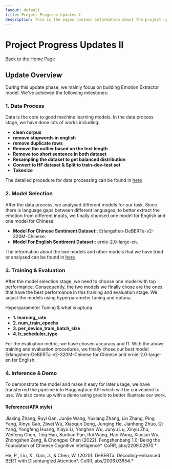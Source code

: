 ```yaml
---
layout: default
title: Project Progress Updates Ⅱ
description: This is the pages contain information about the project update 2
---
```


# Project Progress Updates Ⅱ
[Back to the Home Page](./index)

## Update Overview

During this update phase, we mainly focus on building Emotion Extractor model.
We've achieved the following milestones:

### 1. Data Process
Data is the core to good machine learning models. In the data process stage, we have done lots of works including:

- **clean corpus**
- **remove stopwords in english**
- **remove duplicate rows**
- **Remove the outlier based on the text length**
- **Remove too short sentence in both dataset**
- **Resampling the dataset to get balanced distribution**
- **Convert to HF dataset & Split to train-dev-test set**
- **Tokenize**

The detailed procedure for data processing can be found in [here](./update2_data_process)

### 2. Model Selection
After the data process, we analysed different models for our task. Since there is language gaps between different languages, to better extract the emotion
from different inputs, we finally choosed one model for English and one model for Chinese:

- **Model For Chinese Sentiment Dataset:**: Erlangshen-DeBERTa-v2-320M-Chinese.
- **Model For English Sentiment Dataset:**: ernie-2.0-large-en.

The information about the two models and other models that we have tried or analysed can be found in [here](./update2_model_selection)

### 3. Training & Evaluation
After the model selection stage, we need to choose one model with top performance. Consequently, the two models we finally chose are the ones that
have the best performance in this training and evaluation stage. We adjust the models using hyperparameter tuning and optuna.

Hyperparameter Tuning & what is optuna
 - **1. learning_rate**
 - **2. num_train_epochs**
 - **3. per_device_train_batch_size**
 - **4. lr_scheduler_type**

For the evaluation metric, we have chosen accuracy and f1.
With the above training and evaluation procedures, we finally chose our best model Erlangshen-DeBERTa-v2-320M-Chinese for Chinese and ernie-2.0-large-en for English.

### 4. Inference & Demo
To demonstrate the model and make it easy for later usage, we have transferred the pipeline into Huggingface API which will be convenient to use.
We also came up with a demo using gradio to better illustrate our work.


#### Reference(APA style)
Jiaxing Zhang, Ruyi Gan, Junjie Wang, Yuxiang Zhang, Lin Zhang, Ping Yang, Xinyu Gao, Ziwei Wu, Xiaoqun Dong, Junqing He, Jianheng Zhuo, Qi Yang, Yongfeng Huang, Xiayu Li, Yanghan Wu, Junyu Lu, Xinyu Zhu, Weifeng Chen, Ting Han, Kunhao Pan, Rui Wang, Hao Wang, Xiaojun Wu, Zhongshen Zeng, & Chongpei Chen (2022). Fengshenbang 1.0: Being the Foundation of Chinese Cognitive Intelligence*. CoRR, abs/2209.02970.*

He, P., Liu, X., Gao, J., & Chen, W. (2020). DeBERTa: Decoding-enhanced BERT with Disentangled Attention*. CoRR, abs/2006.03654.*
